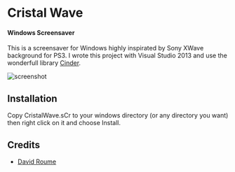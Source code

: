 Cristal Wave
============
#### Windows Screensaver ####

This is a screensaver for Windows highly inspirated by Sony XWave background for PS3.
I wrote this project with Visual Studio 2013 and use the wonderfull library [Cinder](http://libcinder.org//).

![screenshot](https://raw.github.com/NeKoFu/CristalWave/master/assets/screenshot.png)

## Installation

Copy CristalWave.sCr to your windows directory (or any directory you want) then right click on it and choose Install.

## Credits

* [David Roume](http://www.mime-com.org/neko)
